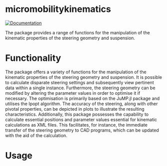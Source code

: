 # micromobilitykinematics


[![Documentation](https://github.com/adribrune/micromobilitykinematics.jl/actions/workflows/Documentation.yml/badge.svg)](https://github.com/adribrune/micromobilitykinematics.jl/actions/workflows/Documentation.yml)

The package provides a range of functions for the manipulation of the kinematic properties of the steering geometry and suspension. 


# Functionality 
The package offers a variety of functions for the manipulation of the kinematic properties of the steering geometry and suspension.
It is possible to calculate disparate steering settings and subsequently view pertinent data within a single instance.
Furthermore, the steering geometry can be modified by altering the parameter values in order to optimise it if necessary. The optimisation is primarily based on the JuMP.jl package and utilises the Ipopt algorithm. The accuracy of the steering, along with other pivotal properties, can be depicted in plots to illustrate the resulting characteristics. Additionally, this package possesses the capability to calculate essential positions and parameter values essential for kinematic calculations as XML files. This facilitates, for instance, the immediate transfer of the steering geometry to CAD programs, which can be updated with the aid of the calculation.
 
# Usage 